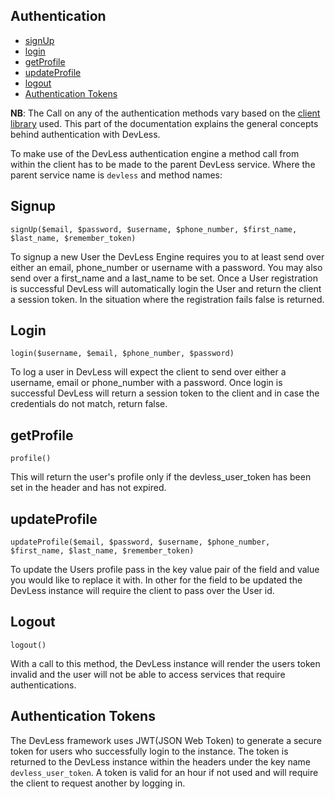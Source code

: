 ## Authentication

- [signUp](#signup)
- [login](#login)
- [getProfile](#getprofile)
- [updateProfile](#updateprofile)
- [logout](#logout)
- [Authentication Tokens](#token)

**NB**: The Call on any of the authentication methods vary based on the [client library](/docs/{{version}}/SDKs) used. This part of the documentation explains the general concepts behind authentication with DevLess.

To make use of the DevLess authentication engine a method call from within the client has to be made to the parent DevLess service. Where the parent service name is `devless` and method names: 


<a name="signup"></a>
## Signup

``signUp($email, $password, $username, $phone_number, $first_name, $last_name, $remember_token)``

To signup a new User the DevLess Engine requires you to at least send over either an email, phone_number or username with a password. You may also send over a first_name and a last_name to be set. Once a User registration is successful DevLess will automatically login the User and return the client a session token. In the situation where the registration fails false is returned. 


<a name="login"></a>
## Login

``login($username, $email, $phone_number, $password)``

To log a user in DevLess will expect the client to send over either a username, email or phone_number with a password. Once login is successful DevLess will return a session token to the client and in case the credentials do not match, return false. 

<a name="getprofile"></a>
## getProfile

``profile()``

This will return the user's profile only if the devless_user_token has been set in the header and has not expired.

<a name="updateprofile"></a>
## updateProfile

``updateProfile($email, $password, $username,
            $phone_number, $first_name, $last_name, $remember_token)``

To update the Users profile pass in the key value pair of the field and value you would like to replace it with. In other for the field to be updated the DevLess instance will require the client to pass over the User id.

<a name="logout"></a>
## Logout

``logout()``  

With a call to this method, the DevLess instance will render the users token invalid and the user will not be able to access services that require authentications.


<a name="token"></a>
## Authentication Tokens
The DevLess framework uses JWT(JSON Web Token) to generate a secure token for users who successfully login to the instance. The token is returned to the DevLess instance within the headers under the key name ``devless_user_token``. A token is valid for an hour if not used and will  require the client to request another by logging in. 
